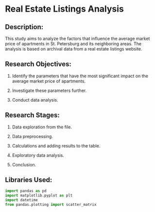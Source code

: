 # Real Estate Listings Analysis

## Description:

This study aims to analyze the factors that influence the average market price of apartments in St. Petersburg and its neighboring areas. The analysis is based on archival data from a real estate listings website.

## Research Objectives:

1. Identify the parameters that have the most significant impact on the average market price of apartments.

2. Investigate these parameters further.

3. Conduct data analysis.

## Research Stages:

1. Data exploration from the file.

2. Data preprocessing.

3. Calculations and adding results to the table.

4. Exploratory data analysis.

5. Conclusion.

## Libraries Used:

```python
import pandas as pd
import matplotlib.pyplot as plt
import datetime
from pandas.plotting import scatter_matrix
```